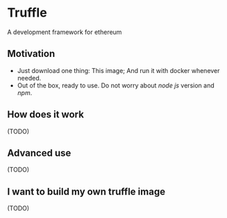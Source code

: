 # Truffle

A development framework for ethereum

## Motivation

* Just download one thing: This image; And run it with docker whenever needed.
* Out of the box, ready to use. Do not worry about _node js_ version and _npm_.

## How does it work

(TODO)

## Advanced use

(TODO)

## I want to build my own truffle image

(TODO)
